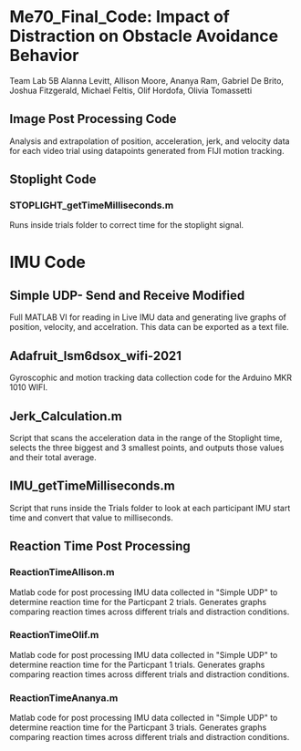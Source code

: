 # Me70_Final_Code: Impact of Distraction on Obstacle Avoidance Behavior

Team Lab 5B 
Alanna Levitt, Allison Moore, Ananya Ram, Gabriel De Brito, Joshua Fitzgerald, Michael Feltis, Olif Hordofa, Olivia Tomassetti

## Image Post Processing Code

Analysis and extrapolation of position, acceleration, jerk, and velocity data for each video trial using datapoints generated from FIJI motion tracking.

## Stoplight Code

### STOPLIGHT_getTimeMilliseconds.m
Runs inside trials folder to correct time for the stoplight signal.

# IMU Code
## Simple UDP- Send and Receive Modified
Full MATLAB VI for reading in Live IMU data and generating live graphs of position, velocity, and accelration. This data can be exported as a text file. 

## Adafruit_lsm6dsox_wifi-2021
Gyroscophic and motion tracking data collection code for the Arduino MKR 1010 WIFI.

## Jerk_Calculation.m

Script that scans the acceleration data in the range of the Stoplight time, selects the three biggest and 3 smallest points, and
outputs those values and their total average. 

## IMU_getTimeMilliseconds.m
Script that runs inside the Trials folder to look at each participant IMU start time and convert that value to milliseconds.

## Reaction Time Post Processing

### ReactionTimeAllison.m

Matlab code for post processing IMU data collected in "Simple UDP" to determine reaction time for the Particpant 2 trials. Generates graphs comparing reaction times across different trials and distraction conditions. 

### ReactionTimeOlif.m

Matlab code for post processing IMU data collected in "Simple UDP" to determine reaction time for the Particpant 1 trials. Generates graphs comparing reaction times across different trials and distraction conditions. 

### ReactionTimeAnanya.m

Matlab code for post processing IMU data collected in "Simple UDP" to determine reaction time for the Particpant 3 trials. Generates graphs comparing reaction times across different trials and distraction conditions. 


